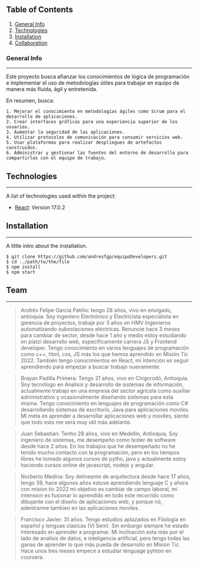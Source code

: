 ## Table of Contents
1. [General Info](#general-info)
2. [Technologies](#technologies)
3. [Installation](#installation)
4. [Collaboration](#collaboration)

### General Info
***
Este proyecto busca afianzar los conocimientos de lógica de programación e implementar el uso de metodologías útiles para trabajar en equipo de manera más fluida, ágil y entretenida.

En resumen, busca:
```
1. Mejorar el conocimiento en metodologías ágiles como Scrum para el desarrollo de aplicaciones.
2. Crear interfaces gráficas para una experiencia superior de los usuarios.
3. Aumentar la seguridad de las aplicaciones.
4. Utilizar protocolos de comunicación para consumir servicios web.
5. Usar plataformas para realizar despliegues de artefactos construidos.
6. Administrar y gestionar las fuentes del entorno de desarrollo para compartirlas con el equipo de trabajo.
```

## Technologies
***
A list of technologies used within the project:
* [React](https://reactjs.org/): Version 17.0.2

## Installation
***
A little intro about the installation. 
```
$ git clone https://github.com/andresfgp/equipoDevelopers.git
$ cd ../path/to/the/file
$ npm install
$ npm start
```

## Team
***
> Andrés Felipe García Patiño: tengo 28 años, vivo en envigado, antioquia. Soy ingeniero Electrónico y Electricista especialista en gerencia de proyectos, trabaje por 3 años en HMV Ingenieros automatizando subestaciones eléctricas. Renuncie hace 3 meses para cambiar de sector, desde hace 1 año y medio estoy estudiando en platzi desarrollo web, especificamente carrera JS y Frontend developer. Tengo conocimiento en varios lenguajes de programación como c++, html, css, JS más los que hemos aprendido en Misión Tic 2022. También tengo conocimientos en React, mi intención es seguir aprendiendo para empezar a buscar trabajo nuevamente.

> Brayan Padilla Primera: Tengo 21 años, vivo en Chigorodó, Antioquia. Soy tecnólogo en Analisis y desarrollo de sistemas de información, actualmente trabajo en una empresa del sector agricola como auxiliar administrativo y ocasionalmente diseñando sistemas para esta misma. Tengo conocimiento en lenguajes de programación como C# desarrollando sistemas de escritorio, Java para aplicaciones moviles. Mi meta es aprender a desarrollar aplicaciones web y moviles, siento que todo esto me será muy util más adelante. 

> Juan Sebastian: Tenho 28 años, vivo en Medellín, Antioquia, Soy ingeniero de sistemas, me desempeño como tester de software desde hace 2 años. En los trabajos que he desempeñado no he tenido mucho contacto con la programación, pero en los tiempos libres he tomado algunos cursos de pytho, java y actualmente estoy haciendo cursos online de javascript, nodejs y angular.

> Norberto Medina: Soy delineante de arquitectura desde hace 17 años, tengo 39, hace algunos años estuve aprendiendo lenguaje C y ahora con mision tic 2022 mi objetivo es cambiar de campo laboral, mi intension es fusionar lo aprendido en todo este recorrido como dibujante con el diseño de aplicaciones web, y porque nó, adentrarme tambien en las aplicaciones moviles.

> Francisco Javier: 31 años. Tengo estudios aplazados en Filología en español y lenguas clasicas (VI Sem). Sin embargo siempre he estado interesado en aprender a programar. Mi inclinación esta más por el lado de analisis de datos, e inteligencia artificial, pero tengo todas las ganas de aprender lo que más pueda de desarrollo en Mision Tic. Hace unos tres meses empece a estudiar lenguage pyhton en coursera.
